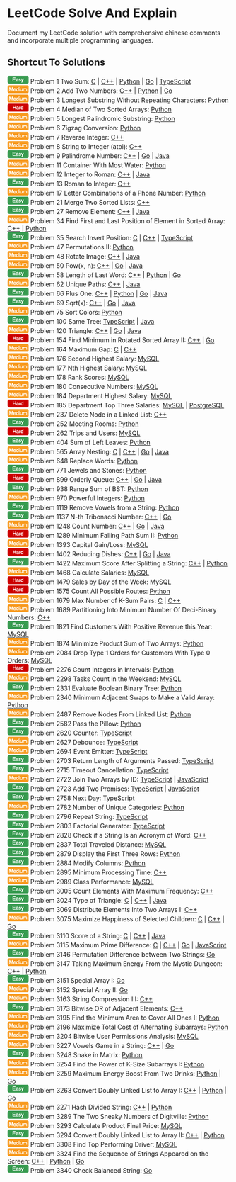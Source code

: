 # LeetCode Solve And Explain

Document my LeetCode solution with comprehensive chinese comments and incorporate multiple programming languages.  

## Shortcut To Solutions

![easy](./icon/easy.png) Problem 1 Two Sum: [C](./c/0001_TwoSum.c) | [C++](./c++/0001_TwoSum.cpp) | [Python](./python/0001_two_sum.py) | [Go](./go/0001_two_sum.go) | [TypeScript](./typescript/0001_TwoSum.ts)  
![medium](./icon/medium.png) Problem 2 Add Two Numbers: [C++](./c++/0002_AddTwoNumbers.cpp) | [Python](./python/0002_add_two_numbers.py) | [Go](./go/0002_add_two_numbers.go)  
![medium](./icon/medium.png) Problem 3 Longest Substring Without Repeating Characters: [Python](./python/0003_longest_substring_without_repeating_characters.py)  
![hard](./icon/hard.png) Problem 4 Median of Two Sorted Arrays: [Python](./python/0004_median_of_two_sorted_arrays.py)  
![medium](./icon/medium.png) Problem 5 Longest Palindromic Substring: [Python](./python/0005_longest_palindromic_substring.py)  
![medium](./icon/medium.png) Problem 6 Zigzag Conversion: [Python](./python/0006_zigzag_conversion.py)  
![medium](./icon/medium.png) Problem 7 Reverse Integer: [C++](./c++/0007_ReverseInteger.cpp)  
![medium](./icon/medium.png) Problem 8 String to Integer (atoi): [C++](./c++/0008_StringToIntegerAtoi.cpp)  
![easy](./icon/easy.png) Problem 9 Palindrome Number: [C++](./c++/0009_PalindromeNumber.cpp) | [Go](./go/0009_palindrome_number.go) | [Java](./java/0009_PalindromeNumber.java)  
![medium](./icon/medium.png) Problem 11 Container With Most Water: [Python](./python/0011_container_with_most_water.py)  
![medium](./icon/medium.png) Problem 12 Integer to Roman: [C++](./c++/0012_IntegerToRoman.cpp) | [Java](./java/0012_IntegerToRoman.java)  
![easy](./icon/easy.png) Problem 13 Roman to Integer: [C++](./c++/0013_RomanToInteger.cpp)  
![medium](./icon/medium.png) Problem 17 Letter Combinations of a Phone Number: [Python](./python/0017_letter_combinations_of_a_phone_number.py)  
![easy](./icon/easy.png) Problem 21 Merge Two Sorted Lists: [C++](./c++/0021_MergeTwoSortedLists.cpp)  
![easy](./icon/easy.png) Problem 27 Remove Element: [C++](./c++/0027_RemoveElement.cpp) | [Java](./java/0027_RemoveElement.java)  
![medium](./icon/medium.png) Problem 34 Find First and Last Position of Element in Sorted Array: [C++](./c++/0034_FindFirstAndLastPositionOfElementInSortedArray.cpp) | [Python](./python/0034_find_first_and_last_position_of_elementIn_sorted_array.py)  
![easy](./icon/easy.png) Problem 35 Search Insert Position: [C](./c/0035_SearchInsertPosition.c) | [C++](./c++/0035_SearchInsertPosition.cpp) | [TypeScript](./typescript/0035_SearchInsertPosition.ts)  
![medium](./icon/medium.png) Problem 47 Permutations II: [Python](./python/0047_permutations_ii.py)  
![medium](./icon/medium.png) Problem 48 Rotate Image: [C++](./c++/0048_RotateImage.cpp) | [Java](./java/0048_RotateImage.java)  
![medium](./icon/medium.png) Problem 50 Pow(x, n): [C++](./c++/0050_PowXN.cpp) | [Go](./go/0050_pow_x_n.go) | [Java](./java/0050_PowXN.java)  
![easy](./icon/easy.png) Problem 58 Length of Last Word: [C++](./c++/0058_LengthOfLastWord.cpp) | [Python](./python/0058_length_of_last_word.py) | [Go](./go/0058_length_of_last_word.go)  
![medium](./icon/medium.png) Problem 62 Unique Paths: [C++](./c++/0062_UniquePaths.cpp) | [Java](./java/0062_UniquePaths.java)  
![easy](./icon/easy.png) Problem 66 Plus One: [C++](./c++/0066_PlusOne.cpp) | [Python](./python/0066_plus_one.py) | [Go](./go/0066_plus_one.go) | [Java](./java/0066_PlusOne.java)  
![easy](./icon/easy.png) Problem 69 Sqrt(x): [C++](./c++/0069_SqrtX.cpp) | [Go](./go/0069_sqrt_x.go) | [Java](./java/0069_SqrtX.java)  
![medium](./icon/medium.png) Problem 75 Sort Colors: [Python](./python/0075_sort_colors.py)  
![easy](./icon/easy.png) Problem 100 Same Tree: [TypeScript](./typescript/0100_SameTree.ts) | [Java](./java/0100_SameTree.java)  
![medium](./icon/medium.png) Problem 120 Triangle: [C++](./c++/0120_Triangle.cpp) | [Go](./go/0120_triangle.go) | [Java](./java/0120_Triangle.java)  
![hard](./icon/hard.png) Problem 154 Find Minimum in Rotated Sorted Array II: [C++](./c++/0154_FindMinimumInRotatedSortedArrayII.cpp) | [Go](./go/0154_find_minimum_in_rotated_sorted_array_II.go)  
![medium](./icon/medium.png) Problem 164 Maximum Gap: [C](./c/0164_MaximumGap.c) | [C++](./c++/0164_MaximumGap.cpp)  
![medium](./icon/medium.png) Problem 176 Second Highest Salary: [MySQL](./mysql/0176_SecondHighestSalary.sql)  
![medium](./icon/medium.png) Problem 177 Nth Highest Salary: [MySQL](./mysql/0177_NthHighestSalary.sql)  
![medium](./icon/medium.png) Problem 178 Rank Scores: [MySQL](./mysql/0178_RankScores.sql)  
![medium](./icon/medium.png) Problem 180 Consecutive Numbers: [MySQL](./mysql/0180_ConsecutiveNumbers.sql)  
![medium](./icon/medium.png) Problem 184 Department Highest Salary: [MySQL](./mysql/0184_DepartmentHighestSalary.sql)  
![hard](./icon/hard.png) Problem 185 Department Top Three Salaries: [MySQL](./mysql/0185_DepartmentTopThreeSalaries.sql) | [PostgreSQL](./postgresql/0185_DepartmentTopThreeSalaries.sql)  
![medium](./icon/medium.png) Problem 237 Delete Node in a Linked List: [C++](./c++/0237_DeleteNodeInALinkedList.cpp)  
![easy](./icon/easy.png) Problem 252 Meeting Rooms: [Python](./python/0252_meeting_rooms.py)  
![hard](./icon/hard.png) Problem 262 Trips and Users: [MySQL](./mysql/0262_TripsAndUsers.sql)  
![easy](./icon/easy.png) Problem 404 Sum of Left Leaves: [Python](./python/0404_sum_of_left_leaves.py)  
![medium](./icon/medium.png) Problem 565 Array Nesting: [C](./c/0565_ArrayNesting.c) | [C++](./c++/0565_ArrayNesting.cpp) | [Go](./go/0565_array_nesting.go) | [Java](./java/0565_ArrayNesting.java)  
![medium](./icon/medium.png) Problem 648 Replace Words: [Python](./python/0648_replace_words.py)  
![easy](./icon/easy.png) Problem 771 Jewels and Stones: [Python](./python/0771_jewels_and_stones.py)  
![hard](./icon/hard.png) Problem 899 Orderly Queue: [C++](./c++/0899_OrderlyQueue.cpp) | [Go](./go/0899_orderly_queue.go) | [Java](./java/0899_OrderlyQueue.java)  
![easy](./icon/easy.png) Problem 938 Range Sum of BST: [Python](./python/0938_range_sum_of_bst.py)  
![medium](./icon/medium.png) Problem 970 Powerful Integers: [Python](./python/0970_powerful_integers.py)  
![easy](./icon/easy.png) Problem 1119 Remove Vowels from a String: [Python](./python/1119_remove_vowels_from_a_string.py)  
![easy](./icon/easy.png) Problem 1137 N-th Tribonacci Number: [C++](./c++/1137_NthTribonacciNumber.cpp) | [Go](./go/1137_nth_tribonacci_number.go)  
![medium](./icon/medium.png) Problem 1248 Count Number: [C++](./c++/1248_CountNumberOfNiceSubarrays.cpp) | [Go](./go/1248_count_number_of_nice_subarrays.go) | [Java](./java/1248_CountNumberOfNiceSubarrays.java)  
![hard](./icon/hard.png) Problem 1289 Minimum Falling Path Sum II: [Python](./python/1289_minimum_falling_path_sum_ii.py)  
![medium](./icon/medium.png) Problem 1393 Capital Gain/Loss: [MySQL](./mysql/1393_CapitalGainLoss.sql)  
![hard](./icon/hard.png) Problem 1402 Reducing Dishes: [C++](./c++/1402_ReducingDishes.cpp) | [Go](./go/1402_reducing_dishes.go) | [Java](./java/1402_ReducingDishes.java)  
![easy](./icon/easy.png) Problem 1422 Maximum Score After Splitting a String: [C++](./c++/1422_MaximumScoreAfterSplittingAString.cpp) | [Python](./python/1422_maximum_score_after_splitting_a_string.py)  
![medium](./icon/medium.png) Problem 1468 Calculate Salaries: [MySQL](./mysql/1468_CalculateSalaries.sql)  
![hard](./icon/hard.png) Problem 1479 Sales by Day of the Week: [MySQL](./mysql/1479_SalesByDayOfTheWeek.sql)  
![hard](./icon/hard.png) Problem 1575 Count All Possible Routes: [Python](./python/1575_count_all_possible_routes.py)  
![medium](./icon/medium.png) Problem 1679 Max Number of K-Sum Pairs: [C](./c/1679_MaxNumberOfKSumPairs.c) | [C++](./c++/1679_MaxNumberOfKSumPairs.cpp)  
![medium](./icon/medium.png) Problem 1689 Partitioning Into Minimum Number Of Deci-Binary Numbers: [C++](./c++/1689_PartitioningIntoMinimumNumberOfDeciBinaryNumbers.cpp)  
![easy](./icon/easy.png) Problem 1821 Find Customers With Positive Revenue this Year: [MySQL](./mysql/1821_FindCustomersWithPositiveRevenueThisYear.sql)  
![medium](./icon/medium.png) Problem 1874 Minimize Product Sum of Two Arrays: [Python](./python/1874_minimize_product_sum_of_two_arrays.py)  
![medium](./icon/medium.png) Problem 2084 Drop Type 1 Orders for Customers With Type 0 Orders: [MySQL](./mysql/2084_DropType1OrdersForCustomersWithType0Orders.sql)  
![hard](./icon/hard.png) Problem 2276 Count Integers in Intervals: [Python](./python/2276_count_integers_in_intervals.py)  
![medium](./icon/medium.png) Problem 2298 Tasks Count in the Weekend: [MySQL](./mysql/2298_TasksCountInTheWeekend.sql)  
![easy](./icon/easy.png) Problem 2331 Evaluate Boolean Binary Tree: [Python](./python/2331_evaluate_boolean_binary_tree.py)  
![medium](./icon/medium.png) Problem 2340 Minimum Adjacent Swaps to Make a Valid Array: [Python](./python/2340_minimum_adjacent_swaps_to_make_a_valid_array.py)  
![medium](./icon/medium.png) Problem 2487 Remove Nodes From Linked List: [Python](./python/2487_remove_nodes_from_linked_list.py)  
![easy](./icon/easy.png) Problem 2582 Pass the Pillow: [Python](./python/2582_pass_the_pillow.py)  
![easy](./icon/easy.png) Problem 2620 Counter: [TypeScript](./typescript/2620_Counter.ts)  
![medium](./icon/medium.png) Problem 2627 Debounce: [TypeScript](./typescript/2627_Debounce.ts)  
![medium](./icon/medium.png) Problem 2694 Event Emitter: [TypeScript](./typescript/2694_EventEmitter.ts)  
![easy](./icon/easy.png) Problem 2703 Return Length of Arguments Passed: [TypeScript](./typescript/2703_ReturnLengthOfArgumentsPassed.ts)  
![easy](./icon/easy.png) Problem 2715 Timeout Cancellation: [TypeScript](./typescript/2715_TimeoutCancellation.ts)  
![medium](./icon/medium.png) Problem 2722 Join Two Arrays by ID: [TypeScript](./typescript/2722_JoinTwoArraysByID.ts) | [JavaScript](./javascript/2722_JoinTwoArraysByID.js)  
![easy](./icon/easy.png) Problem 2723 Add Two Promises: [TypeScript](./typescript/2723_AddTwoPromises.ts) | [JavaScript](./javascript/2723_AddTwoPromises.js)  
![easy](./icon/easy.png) Problem 2758 Next Day: [TypeScript](./typescript/2758_NextDay.ts)  
![medium](./icon/medium.png) Problem 2782 Number of Unique Categories: [Python](./python/2782_number_of_unique_categories.py)  
![easy](./icon/easy.png) Problem 2796 Repeat String: [TypeScript](./typescript/2796_RepeatString.ts)  
![easy](./icon/easy.png) Problem 2803 Factorial Generator: [TypeScript](./typescript/2803_FactorialGenerator.ts)  
![easy](./icon/easy.png) Problem 2828 Check if a String Is an Acronym of Word: [C++](./c++/2828_CheckIfAStringIsAnAcronymOfWords.cpp)  
![easy](./icon/easy.png) Problem 2837 Total Traveled Distance: [MySQL](./mysql/2837_TotalTraveledDistance.sql)  
![easy](./icon/easy.png) Problem 2879 Display the First Three Rows: [Python](./python/2879_display_the_first_three_rows.py)  
![easy](./icon/easy.png) Problem 2884 Modify Columns: [Python](./python/2884_modify_columns.py)  
![medium](./icon/medium.png) Problem 2895 Minimum Processing Time: [C++](./c++/2895_MinimumProcessingTime.cpp)  
![medium](./icon/medium.png) Problem 2989 Class Performance: [MySQL](./mysql/2989_ClassPerformance.sql)  
![easy](./icon/easy.png) Problem 3005 Count Elements With Maximum Frequency: [C++](./c++/3005_CountElementsWithMaximumFrequency.cpp)  
![easy](./icon/easy.png) Problem 3024 Type of Triangle: [C](./c/3024_TypeOfTriangle.c) | [C++](./c++/3024_TypeOfTriangle.cpp) | [Java](./java/3024_TypeOfTriangle.java)  
![easy](./icon/easy.png) Problem 3069 Distribute Elements Into Two Arrays I: [C++](./c++/3069_DistributeElementsIntoTwoArraysI.cpp)  
![medium](./icon/medium.png) Problem 3075 Maximize Happiness of Selected Children: [C](./c/3075_MaximizeHappinessOfSelectedChildren.c) | [C++](./c++/3075_MaximizeHappinessOfSelectedChildren.cpp) | [Go](./go/3075_maximize_happiness_of_selected_children.go)  
![easy](./icon/easy.png) Problem 3110 Score of a String: [C](./c/3110_ScoreOfAString.c) | [C++](./c++/3110_ScoreOfAString.cpp) | [Java](./java/3110_ScoreOfAString.java)  
![medium](./icon/medium.png) Problem 3115 Maximum Prime Difference: [C](./c/3115_MaximumPrimeDifference.c) | [C++](./c++/3115_MaximumPrimeDifference.cpp) | [Go](./go/3115_maximum_prime_difference.go) | [JavaScript](./javascript/3115_MaximumPrimeDifference.js)  
![easy](./icon/easy.png) Problem 3146 Permutation Difference between Two Strings: [Go](./go/3146_permutation_difference_between_two_strings.go)  
![medium](./icon/medium.png) Problem 3147 Taking Maximum Energy From the Mystic Dungeon: [C++](./c++/3147_TakingMaximumEnergyFromTheMysticDungeon.cpp) | [Python](./python/3147_taking_maximum_energy_from_the_mystic_dungeon.py)  
![easy](./icon/easy.png) Problem 3151 Special Array I: [Go](./go/3151_special_array_I.go)  
![medium](./icon/medium.png) Problem 3152 Special Array II: [Go](./go/3152_special_array_II.go)  
![medium](./icon/medium.png) Problem 3163 String Compression III: [C++](./c++/3163_StringCompressionIII.cpp)  
![easy](./icon/easy.png) Problem 3173 Bitwise OR of Adjacent Elements: [C++](./c++/3173_BitwiseOrOfAdjacentElements.cpp)  
![medium](./icon/medium.png) Problem 3195 Find the Minimum Area to Cover All Ones I: [Python](./python/3195_fnd_the_minimum_area_to_cover_all_ones_i.py)  
![medium](./icon/medium.png) Problem 3196 Maximize Total Cost of Alternating Subarrays: [Python](./python/3196_maximize_total_cost_of_alternating_subarrays.py)  
![medium](./icon/medium.png) Problem 3204 Bitwise User Permissions Analysis: [MySQL](./mysql/3204_BitwiseUserPermissionsAnalysis.sql)  
![medium](./icon/medium.png) Problem 3227 Vowels Game in a String: [C++](./c++/3227_VowelsGameInAString.cpp) | [Go](./go/3227_vowels_game_in_a_string.go)  
![easy](./icon/easy.png) Problem 3248 Snake in Matrix: [Python](./python/3248_snake_in_matrix.py)  
![medium](./icon/medium.png) Problem 3254 Find the Power of K-Size Subarrays I: [Python](./python/3254_find_the_power_of_k-size_subarrays_i.py)  
![medium](./icon/medium.png) Problem 3259 Maximum Energy Boost From Two Drinks: [Python](./python/3259_maximum_energy_boost_from_two_drinks.py) | [Go](./go/3259_maximum_energy_boost_from_two_drinks.go)  
![easy](./icon/easy.png) Problem 3263 Convert Doubly Linked List to Array I: [C++](./c++/3263_ConvertDoublyLinkedListToArrayI.cpp) | [Python](./python/3263_convert_doubly_linked_list_to_array_i.py) | [Go](./go/3263_convert_doubly_linked_list_to_array_i.go)  
![medium](./icon/medium.png) Problem 3271 Hash Divided String: [C++](./c++/3271_HashDividedString.cpp) | [Python](./python/3271_hash_divided_string.py)  
![easy](./icon/easy.png) Problem 3289 The Two Sneaky Numbers of Digitville: [Python](./python/3289_the_two_sneaky_numbers_of_digitville.py)  
![medium](./icon/medium.png) Problem 3293 Calculate Product Final Price: [MySQL](./mysql/3293_CalculateProductFinalPrice.sql)  
![easy](./icon/easy.png) Problem 3294 Convert Doubly Linked List to Array II: [C++](./c++/3294_ConvertDoublyLinkedListToArrayII.cpp) | [Python](./python/3294_convert_doubly_linked_list_to_array_ii.py)  
![medium](./icon/medium.png) Problem 3308 Find Top Performing Driver: [MySQL](./mysql/3308_FindTopPerformingDriver.sql)  
![medium](./icon/medium.png) Problem 3324 Find the Sequence of Strings Appeared on the Screen: [C++](./c++/3324_FindTheSequenceOfStringsAppearedOnTheScreen.cpp) | [Python](./python/3324_find_the_sequence_of_strings_appeared_on_the_screen.py) | [Go](./go/3324_find_the_sequence_of_strings_appeared_on_the_screen.go)  
![easy](./icon/easy.png) Problem 3340 Check Balanced String: [Go](./go/3340_check_balanced_string.go)  